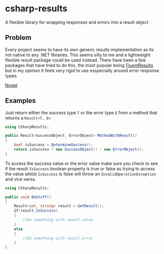 # csharp-results

A flexible library for wrapping responses and errors into a result object

## Problem

Every project seems to have its own generic results implementation as its not native to any .NET libraries. This seems silly to me and a lightweight flexible result package could be used instead. There have been a few packages that have tried to do this, the most popular being [FluentResults](https://github.com/altmann/FluentResults) but in my opinion it feels very rigid to use esspecially around error response types.

[Nuget](https://www.nuget.org/packages/CSharpResults/)

## Examples
Just return either the success type ```T``` or the error type ```E``` from a method that returns a ```Result<T, E>```
```csharp
using CSharpResults;

public Result<SuccessObject, ErrorObject> MethodWithResult()
{
    bool isSuccess = DetermineSuccess();
    return isSuccess ? new SuccessObject() : new ErrorObject();
}
```
To access the success value or the error value make sure you check to see if the result ```IsSuccess``` boolean property is true or false as trying to access the value whilst ```IsSuccess``` is false will throw an ```InvalidOperationException``` and vice versa.
```csharp
using CSharpResults;

public void DoStuff()
{
    Result<int, string> result = GetResult();
    if(result.IsSuccess)
    {
        //Do something with result.value
    }
    else
    {
        //Do something with result.error
    }
}
```
